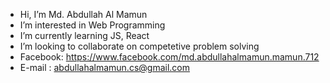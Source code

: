 - Hi, I’m Md. Abdullah Al Mamun
- I’m interested in Web Programming
- I’m currently learning JS, React
- I’m looking to collaborate on competetive problem solving
- Facebook: https://www.facebook.com/md.abdullahalmamun.mamun.712
- E-mail : abdullahalmamun.cs@gmail.com
